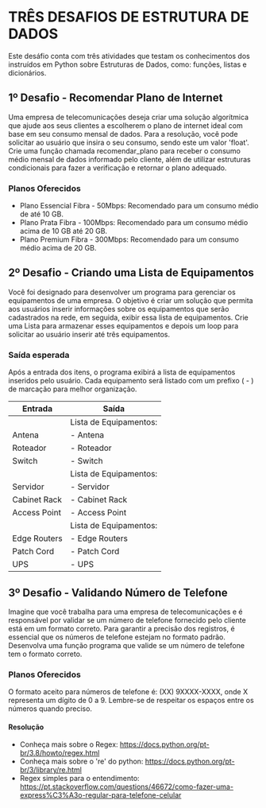 # TRÊS DESAFIOS DE ESTRUTURA DE DADOS
Este desáfio conta com três atividades que testam os conhecimentos dos instruídos em Python sobre Estruturas de Dados, como: funções, listas e dicionários.

## 1º Desafio - Recomendar Plano de Internet
Uma empresa de telecomunicações deseja criar uma solução algorítmica que ajude aos seus clientes a escolherem o plano de internet ideal com base em seu consumo mensal de dados. Para a resolução, você pode solicitar ao usuário que insira o seu consumo, sendo este um valor 'float'. Crie uma função chamada recomendar_plano para receber o consumo médio mensal de dados informado pelo cliente, além de utilizar estruturas condicionais para fazer a verificação e retornar o plano adequado.

### Planos Oferecidos
- Plano Essencial Fibra - 50Mbps: Recomendado para um consumo médio de até 10 GB.
- Plano Prata Fibra - 100Mbps: Recomendado para um consumo médio acima de 10 GB até 20 GB.
- Plano Premium Fibra - 300Mbps: Recomendado para um consumo médio acima de 20 GB.

## 2º Desafio - Criando uma Lista de Equipamentos
Você foi designado para desenvolver um programa para gerenciar os equipamentos de uma empresa. O objetivo é criar um solução que permita aos usuários inserir informações sobre os equipamentos que serão cadastrados na rede, em seguida, exibir essa lista de equipamentos. Crie uma Lista para armazenar esses equipamentos e depois um loop para solicitar ao usuário inserir até três equipamentos.

### Saída esperada
Após a entrada dos itens, o programa exibirá a lista de equipamentos inseridos pelo usuário. Cada equipamento será listado com um prefixo ( - ) de marcação para melhor organização.

| Entrada | Saída |
|---------|-------|
| | Lista de Equipamentos:|
| Antena | - Antena |
| Roteador | - Roteador |
| Switch | - Switch |
|         | Lista de Equipamentos:|
| Servidor | - Servidor |
| Cabinet Rack | - Cabinet Rack |
| Access Point | - Access Point |
|         | Lista de Equipamentos:|
| Edge Routers | - Edge Routers |
| Patch Cord | - Patch Cord |
| UPS | - UPS |

## 3º Desafio - Validando Número de Telefone
Imagine que você trabalha para uma empresa de telecomunicações e é responsável por validar se um número de telefone fornecido pelo cliente está em um formato correto. Para garantir a precisão dos registros, é essencial que os números de telefone estejam no formato padrão. Desenvolva uma função programa que valide se um número de telefone tem o formato correto.

### Planos Oferecidos
O formato aceito para números de telefone é: (XX) 9XXXX-XXXX, onde X representa um dígito de 0 a 9. Lembre-se de respeitar os espaços entre os números quando preciso.

#### Resolução
* Conheça mais sobre o Regex: https://docs.python.org/pt-br/3.8/howto/regex.html
* Conheça mais sobre o 're' do python: https://docs.python.org/pt-br/3/library/re.html
* Regex simples para o entendimento: https://pt.stackoverflow.com/questions/46672/como-fazer-uma-express%C3%A3o-regular-para-telefone-celular
